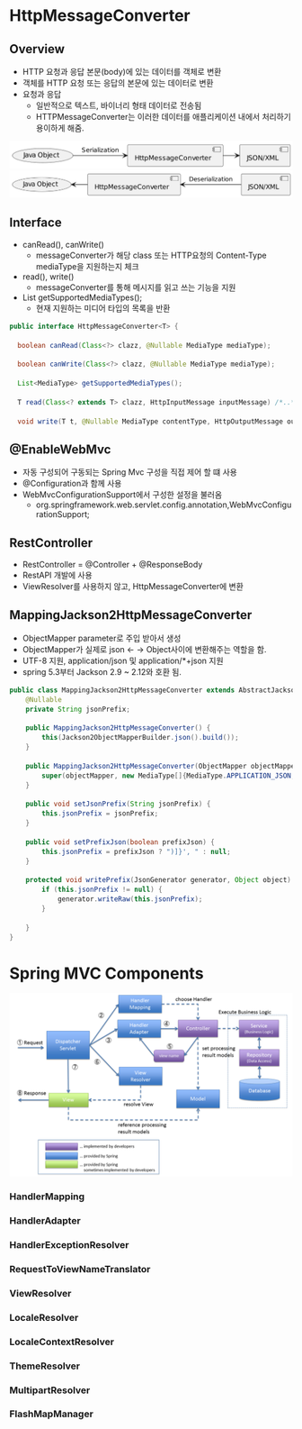 
# HttpMessageConverter
## Overview
- HTTP 요청과 응답 본문(body)에 있는 데이터를 객체로 변환
- 객체를 HTTP 요청 또는 응답의 본문에 있는 데이터로 변환
- 요청과 응답
  - 일반적으로 텍스트, 바이너리 형태 데이터로 전송됨
  - HTTPMessageConverter는 이러한 데이터를 애플리케이션 내에서 처리하기 용이하게 해줌.

<img src="../image/9Smn3u9038RXlR-Y8pSO4qS75nP2H0OM4i9Gi24ds2Ezok2lzowkx_FbYpDjZ1U8gvUTbDuuqRmk6ZxoBCCM54r9OY8MWwAcWx2TNZoRGufOr0w6ocnlE4PQk0noi1hhc7MeHXZghdsS--R-B_q8a6uSdcwPyOeTgwVDVyby4CWjKzhz0000.png"/>

<img src="../image/9Smn3u9038RXlR-Y8mp6nD6uuK28oE12ShcXO4DEu8wqbS5VByhsvNsIJtkQ64-WOuWB2StOKJyEajxnMQGf2PfGr8qu6cGLhOHDz-BUSYJ5hCh1bMPBpQeqS97Yoc8i_gUkzE2gHtC_jlLjBwq7s6vol1nsBlr_jXxFU6Lb2JI53rb84Ru0.png"/>

## Interface
- canRead(), canWrite()
  - messageConverter가 해당 class 또는 HTTP요청의 Content-Type mediaType을 지원하는지 체크
- read(), write()
  - messageConverter를 통해 메시지를 읽고 쓰는 기능을 지원
- List getSupportedMediaTypes();
  - 현재 지원하는 미디어 타입의 목록을 반환

```java
public interface HttpMessageConverter<T> {
 
  boolean canRead(Class<?> clazz, @Nullable MediaType mediaType);

  boolean canWrite(Class<?> clazz, @Nullable MediaType mediaType);

  List<MediaType> getSupportedMediaTypes();

  T read(Class<? extends T> clazz, HttpInputMessage inputMessage) /*..*/;

  void write(T t, @Nullable MediaType contentType, HttpOutputMessage outputMessage) /*..*/;
```

## @EnableWebMvc
- 자동 구성되어 구동되는 Spring Mvc 구성을 직접 제어 할 떄 사용
- @Configuration과 함께 사용
- WebMvcConfigurationSupport에서 구성한 설정을 불러옴
  - org.springframework.web.servlet.config.annotation,WebMvcConfigurationSupport;
## RestController
- RestController = @Controller + @ResponseBody
- RestAPI 개발에 사용
- ViewResolver를 사용하지 않고, HttpMessageConverter에 변환

## MappingJackson2HttpMessageConverter
- ObjectMapper parameter로 주입 받아서 생성
- ObjectMapper가 실제로 json <- -> Object사이에 변환해주는 역할을 함.
- UTF-8 지원, application/json 및 application/*+json 지원
- spring 5.3부터 Jackson 2.9 ~ 2.12와 호환 됨.

```java
public class MappingJackson2HttpMessageConverter extends AbstractJackson2HttpMessageConverter {
    @Nullable
    private String jsonPrefix;

    public MappingJackson2HttpMessageConverter() {
        this(Jackson2ObjectMapperBuilder.json().build());
    }

    public MappingJackson2HttpMessageConverter(ObjectMapper objectMapper) {
        super(objectMapper, new MediaType[]{MediaType.APPLICATION_JSON, new MediaType("application", "*+json")});
    }

    public void setJsonPrefix(String jsonPrefix) {
        this.jsonPrefix = jsonPrefix;
    }

    public void setPrefixJson(boolean prefixJson) {
        this.jsonPrefix = prefixJson ? ")]}', " : null;
    }

    protected void writePrefix(JsonGenerator generator, Object object) throws IOException {
        if (this.jsonPrefix != null) {
            generator.writeRaw(this.jsonPrefix);
        }

    }
}
```
# Spring MVC Components
<img src="../image/image%20(7).png"/>


### HandlerMapping
### HandlerAdapter
### HandlerExceptionResolver
### RequestToViewNameTranslator
### ViewResolver
### LocaleResolver
### LocaleContextResolver
### ThemeResolver
### MultipartResolver
### FlashMapManager

